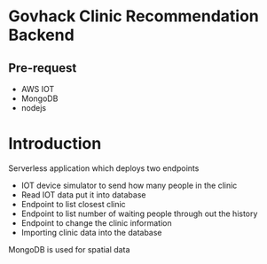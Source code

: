 # Govhack Clinic Recommendation Backend

## Pre-request
* AWS IOT
* MongoDB
* nodejs


# Introduction


Serverless application which deploys two endpoints
 
* IOT device simulator to send how many people in the clinic
* Read IOT data put it into database
* Endpoint to list closest clinic
* Endpoint to list number of waiting people through out the history
* Endpoint to change the clinic information
* Importing clinic data into the database


MongoDB is used for spatial data
